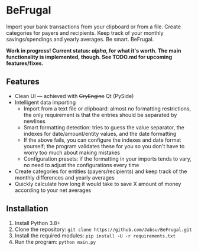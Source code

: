 # BeFrugal

Import your bank transactions from your clipboard or from a file. Create categories for payers and recipients. Keep track of your monthly savings/spendings and yearly averages. Be smart. BeFrugal.

**Work in progress! Current status: *alpha*, for what it's worth. The main functionality is implemented, though. See TODO.md for upcoming features/fixes.**

## Features
- Clean UI — achieved with ~~CryEngine~~ Qt (PySide)
- Intelligent data importing
    - Import from a text file or clipboard: almost no formatting restrictions, the only requirement is that the entries should be separated by newlines
    - Smart formatting detection: tries to guess the value separator, the indexes for date/amount/entity values, and the date formatting
    - If the above fails, you can configure the indexes and date format yourself; the program validates these for you so you don't have to worry too much about making mistakes
    - Configuration presets: if the formatting in your imports tends to vary, no need to adjust the configurations every time
- Create categories for entities (payers/recipients) and keep track of the monthly differences and yearly averages
- Quickly calculate how long it would take to save X amount of money according to your net averages

## Installation
1. Install Python 3.8+ 
2. Clone the repository: `git clone https://github.com/Jabsu/BeFrugal.git`
3. Install the required modules: `pip install -U -r requirements.txt`
4. Run the program: `python main.py`
